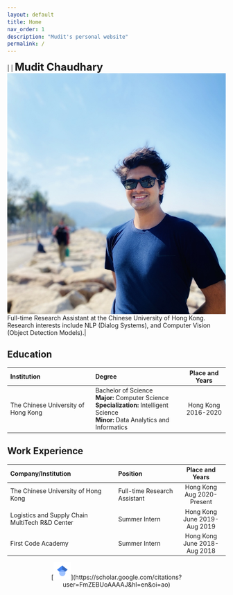 ```yaml
---
layout: default
title: Home
nav_order: 1
description: "Mudit's personal website"
permalink: /
---
```

|<img src="./me.jpg" alt="Me" align="left" style="padding: 0px; width: 1000px;" /> | <b><font size="5">Mudit Chaudhary</font></b> <br> Full-time Research Assistant at the Chinese University of Hong Kong. Research interests include NLP (Dialog Systems), and Computer Vision (Object Detection Models).|  

## Education  

| Institution        | Degree         | Place and Years |
|:-----------------|:------------------|:------:|
| The Chinese University of Hong Kong           | Bachelor of Science <br> <b>Major:</b> Computer Science <br> <b>Specialization: </b> Intelligent Science <br> <b>Minor:</b> Data Analytics and Informatics | Hong Kong <br> 2016-2020  |  

## Work Experience  

| Company/Institution        | Position         | Place and Years |
|:-----------------|:------------------|:------:|
| The Chinese University of Hong Kong           | Full-time Research Assistant | Hong Kong <br> Aug 2020-Present  |  
| Logistics and Supply Chain MultiTech R&D Center | Summer Intern | Hong Kong <br> June 2019-Aug 2019 |  
| First Code Academy | Summer Intern | Hong Kong <br> June 2018-Aug 2018 |

<center>[<img src="assets/images/gScholar.svg" style="width: 40px">](https://scholar.google.com/citations?user=FmZEBUoAAAAJ&hl=en&oi=ao)</center>